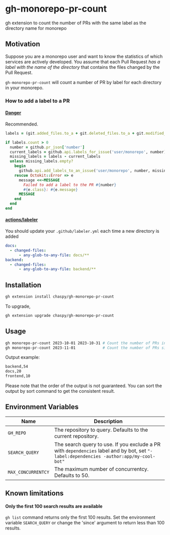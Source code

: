 # gh-monorepo-pr-count

gh extension to count the number of PRs with the same label as the directory name for monorepo

## Motivation

Suppose you are a monorepo user and want to know the statistics of which services are actively developed.
You assume that each Pull Request _has a label with the name of the directory_ that contains the files changed by the Pull Request.

`gh-monorepo-pr-count` will count a number of PR by label for each directory in your monorepo.

### How to add a label to a PR

#### [Danger](https://github.com/danger/danger)

Recommended.

```ruby
labels = (git.added_files.to_a + git.deleted_files.to_a + git.modified_files.to_a).map {|f| Pathname.new(f).descend.first.to_s }.uniq

if labels.count > 0
  number = github.pr_json['number']
  current_labels = github.api.labels_for_issue('user/monorepo', number).map(&:name)
  missing_labels = labels - current_labels
  unless missing_labels.empty?
    begin
      github.api.add_labels_to_an_issue('user/monorepo', number, missing_labels)
    rescue Octokit::Error => e
      message <<~MESSAGE
        Failed to add a label to the PR #{number}
        #{e.class}: #{e.message}
      MESSAGE
    end
  end
end
```

#### [actions/labeler](https://github.com/actions/labeler)

You should update your `.github/labeler.yml` each time a new directory is added

```yaml
docs:
  - changed-files:
      - any-glob-to-any-file: docs/**
backend:
  - changed-files:
      - any-glob-to-any-file: backend/**
```

## Installation

```sh
gh extension install chaspy/gh-monorepo-pr-count
```

To upgrade,

```sh
gh extension upgrade chaspy/gh-monorepo-pr-count
```

## Usage

```sh
gh monorepo-pr-count 2023-10-01 2023-10-31 # Count the number of PRs in October 2023
gh monorepo-pr-count 2023-11-01            # Count the number of PRs since November 1st, 2023 until now
```

Output example:

```sh
backend,54
docs,20
frontend,10
```

Please note that the order of the output is not guaranteed. You can sort the output by sort command to get the consistent result.

## Environment Variables

| Name               | Description                                                                                                                            |
| ------------------ | -------------------------------------------------------------------------------------------------------------------------------------- |
| `GH_REPO`          | The repository to query. Defaults to the current repository.                                                                           |
| `SEARCH_QUERY`     | The search query to use. If you exclude a PR with `dependencies` label and by bot, set `"-label:dependencies -author:app/my-cool-bot"` |
| `MAX_CONCURRENTCY` | The maximum number of concurrentcy. Defaults to 50.                                                                                    |

## Known limitations

#### Only the first 100 search results are available

`gh list` command returns only the first 100 results. Set the environment variable `SEARCH_QUERY` or change the 'since' argument to return less than 100 results.
